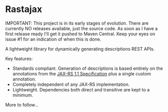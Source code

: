 Rastajax
========

IMPORTANT: This project is in its early stages of evolution. There are currently NO releases available, just the source code. As soon as I have a first release ready I'll get it pushed to Maven Central. Keep your eyes on issue #1 for an indication of when this is done.

A lightweight library for dynamically generating descriptions REST APIs.

Key features:

* Standards compliant. Generation of descriptions is based entirely on the annotations from the [JAX-RS 1.1 Specification](http://jsr311.java.net/) plus a single custom annotation.
* Completely independent of any JAX-RS implementation.
* Lightweight. Dependencies both direct and transitive are kept to a minimum. 

More to follow...
